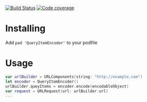 [![Build Status](https://travis-ci.org/Cyberbeni/QueryItemEncoder.svg?branch=master)](https://travis-ci.org/Cyberbeni/QueryItemEncoder) [![Code coverage](https://codecov.io/github/Cyberbeni/QueryItemEncoder/coverage.svg?branch=master)](https://codecov.io/github/Cyberbeni/QueryItemEncoder?branch=master)

# Installing

Add `pod 'QueryItemEncoder'` to your podfile

# Usage

```swift
var urlBuilder = URLComponents(string: "http://example.com")
let encoder = QueryItemEncoder()
urlBuilder.queyItems = encoder.encode(encodableObject)
var request = URLRequest(url: urlBuilder.url)
...
```

